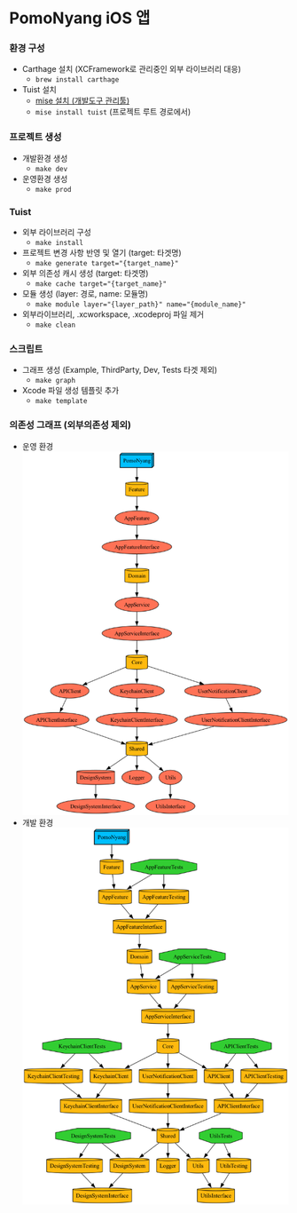 # PomoNyang iOS 앱

### 환경 구성
- Carthage 설치 (XCFramework로 관리중인 외부 라이브러리 대응)
  - ```brew install carthage```
- Tuist 설치
  - [mise 설치 (개발도구 관리툴)](https://github.com/jdx/mise?tab=readme-ov-file#quickstart)
  - ```mise install tuist``` (프로젝트 루트 경로에서)

### 프로젝트 생성
- 개발환경 생성
  - ```make dev```
- 운영환경 생성
  - ```make prod```

### Tuist
- 외부 라이브러리 구성
  - ```make install```
- 프로젝트 변경 사항 반영 및 열기 (target: 타겟명)
  - ```make generate target="{target_name}"```
- 외부 의존성 캐시 생성 (target: 타겟명)
  - ```make cache target="{target_name}"```
- 모듈 생성 (layer: 경로, name: 모듈명)
  - ```make module layer="{layer_path}" name="{module_name}"```
- 외부라이브러리, .xcworkspace, .xcodeproj 파일 제거
  - ```make clean```

### 스크립트
- 그래프 생성 (Example, ThirdParty, Dev, Tests 타겟 제외)
  - ```make graph```
- Xcode 파일 생성 템플릿 추가
  - ```make template```

### 의존성 그래프 (외부의존성 제외)
- 운영 환경
![PomoNyang](DependencyGraph/pomonyang_prod_graph.png)
- 개발 환경
![PomoNyang](DependencyGraph/pomonyang_dev_graph.png)